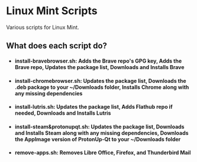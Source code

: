 # Linux Mint Scripts
Various scripts for Linux Mint.

## What does each script do?
- #### install-bravebrowser.sh: Adds the Brave repo's GPG key, Adds the Brave repo, Updates the package list, Downloads and Installs Brave
- #### install-chromebrowser.sh: Updates the package list, Downloads the .deb package to your ~/Downloads folder, Installs Chrome along with any missing dependencies
- #### install-lutris.sh: Updates the package list, Adds Flathub repo if needed, Downloads and Installs Lutris
- #### install-steam&protonupqt.sh: Updates the package list, Downloads and Installs Steam along with any missing dependencies, Downloads the AppImage version of ProtonUp-Qt to your ~/Downloads folder
- #### remove-apps.sh: Removes Libre Office, Firefox, and Thunderbird Mail
